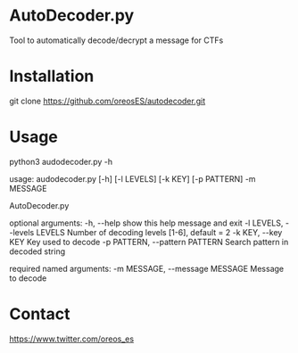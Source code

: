 # AutoDecoder.py
Tool to automatically decode/decrypt a message for CTFs

# Installation
git clone https://github.com/oreosES/autodecoder.git

# Usage
python3 audodecoder.py -h

usage: audodecoder.py [-h] [-l LEVELS] [-k KEY] [-p PATTERN] -m MESSAGE

AutoDecoder.py

optional arguments:
  -h, --help            show this help message and exit
  -l LEVELS, --levels LEVELS
                        Number of decoding levels [1-6], default = 2
  -k KEY, --key KEY     Key used to decode
  -p PATTERN, --pattern PATTERN
                        Search pattern in decoded string

required named arguments:
  -m MESSAGE, --message MESSAGE
                        Message to decode

# Contact
https://www.twitter.com/oreos_es

